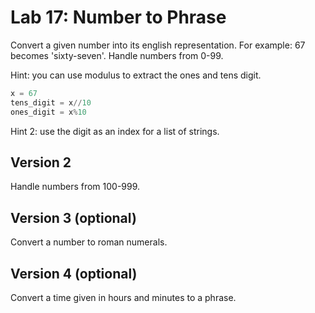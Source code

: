 # Lab 17: Number to Phrase

Convert a given number into its english representation. For example: 67 becomes 'sixty-seven'. Handle numbers from 0-99.

Hint: you can use modulus to extract the ones and tens digit.

```python
x = 67
tens_digit = x//10
ones_digit = x%10
```
Hint 2: use the digit as an index for a list of strings.

## Version 2

Handle numbers from 100-999.

## Version 3 (optional)

Convert a number to roman numerals.

## Version 4 (optional)

Convert a time given in hours and minutes to a phrase.